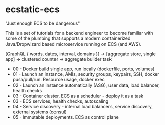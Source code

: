 # ecstatic-ecs
"Just enough ECS to be dangerous"

This is a set of tutorials for a backend engineer to become familiar with some of the plumbing that supports a modern containerized
Java/Dropwizard based microservice running on ECS (and AWS).

 [GraphQL { words, dates, interval, domains }] -> [aggregate store, single app] -> clustered counter
                                     -> aggregate builder task
                                     
 
- 00 - Docker build single app, run locally (dockerfile, ports, volumes)
- 01 - Launch an instance, AMIs, security groups, keypairs, SSH, docker push/pull/run. Resource usage, docker exec
- 02 - Launch an instance automatically (ASG), user data, load balancer, health checks
- 03 - Container cluster, ECS as a scheduler - deploy it as a task
- 03 - ECS services, health checks, autoscaling
- 04 - Service discovery - internal load balancers, service discovery, external systems (consul)
- 05 - Immutable deployments. ECS as control plane